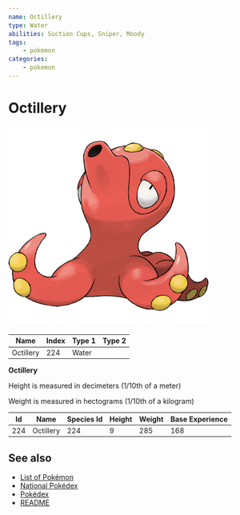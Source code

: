 ```yaml
---
name: Octillery
type: Water
abilities: Suction Cups, Sniper, Moody
tags:
    - pokemon
categories:
    - pokemon
---
```


# Octillery


![Octillery](images/224.png)

| **Name** | **Index** | **Type 1** | **Type 2** |
|----|----|----|----|
| Octillery | 224 | Water  |  |

**Octillery** 


Height is measured in decimeters (1/10th of a meter)

Weight is measured in hectograms (1/10th of a kilogram)

| **Id** | **Name** | **Species Id** | **Height** | **Weight** | **Base Experience** |
|--------|----------|----------------|------------|------------|---------------------|
| 224 | Octillery | 224 | 9 | 285 | 168 |


## See also

- [List of Pokémon](../pokemon.md)
- [National Pokédex](../national_pokedex.md)
- [Pokédex](../pokedex.md)
- [README](../README.md)
